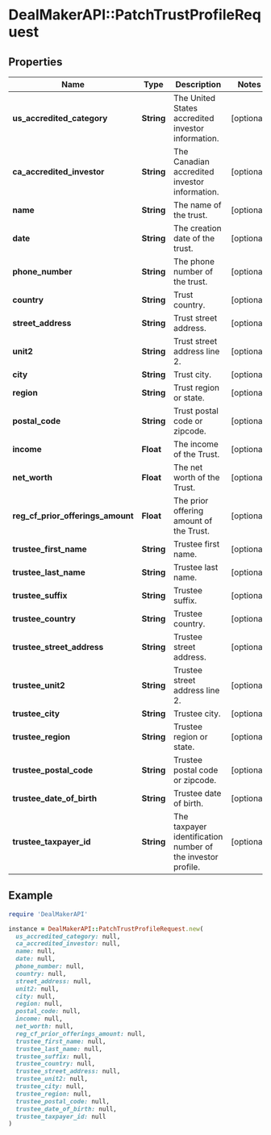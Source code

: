 # DealMakerAPI::PatchTrustProfileRequest

## Properties

| Name | Type | Description | Notes |
| ---- | ---- | ----------- | ----- |
| **us_accredited_category** | **String** | The United States accredited investor information. | [optional] |
| **ca_accredited_investor** | **String** | The Canadian accredited investor information. | [optional] |
| **name** | **String** | The name of the trust. | [optional] |
| **date** | **String** | The creation date of the trust. | [optional] |
| **phone_number** | **String** | The phone number of the trust. | [optional] |
| **country** | **String** | Trust country. | [optional] |
| **street_address** | **String** | Trust street address. | [optional] |
| **unit2** | **String** | Trust street address line 2. | [optional] |
| **city** | **String** | Trust city. | [optional] |
| **region** | **String** | Trust region or state. | [optional] |
| **postal_code** | **String** | Trust postal code or zipcode. | [optional] |
| **income** | **Float** | The income of the Trust. | [optional] |
| **net_worth** | **Float** | The net worth of the Trust. | [optional] |
| **reg_cf_prior_offerings_amount** | **Float** | The prior offering amount of the Trust. | [optional] |
| **trustee_first_name** | **String** | Trustee first name. | [optional] |
| **trustee_last_name** | **String** | Trustee last name. | [optional] |
| **trustee_suffix** | **String** | Trustee suffix. | [optional] |
| **trustee_country** | **String** | Trustee country. | [optional] |
| **trustee_street_address** | **String** | Trustee street address. | [optional] |
| **trustee_unit2** | **String** | Trustee street address line 2. | [optional] |
| **trustee_city** | **String** | Trustee city. | [optional] |
| **trustee_region** | **String** | Trustee region or state. | [optional] |
| **trustee_postal_code** | **String** | Trustee postal code or zipcode. | [optional] |
| **trustee_date_of_birth** | **String** | Trustee date of birth. | [optional] |
| **trustee_taxpayer_id** | **String** | The taxpayer identification number of the investor profile. | [optional] |

## Example

```ruby
require 'DealMakerAPI'

instance = DealMakerAPI::PatchTrustProfileRequest.new(
  us_accredited_category: null,
  ca_accredited_investor: null,
  name: null,
  date: null,
  phone_number: null,
  country: null,
  street_address: null,
  unit2: null,
  city: null,
  region: null,
  postal_code: null,
  income: null,
  net_worth: null,
  reg_cf_prior_offerings_amount: null,
  trustee_first_name: null,
  trustee_last_name: null,
  trustee_suffix: null,
  trustee_country: null,
  trustee_street_address: null,
  trustee_unit2: null,
  trustee_city: null,
  trustee_region: null,
  trustee_postal_code: null,
  trustee_date_of_birth: null,
  trustee_taxpayer_id: null
)
```

